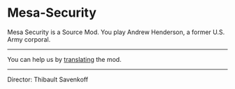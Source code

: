 # Mesa-Security
Mesa Security is a Source Mod. You play Andrew Henderson, a former U.S. Army corporal.

***

You can help us by [translating](https://crwd.in/mesa-security) the mod. 

***

Director: Thibault Savenkoff
